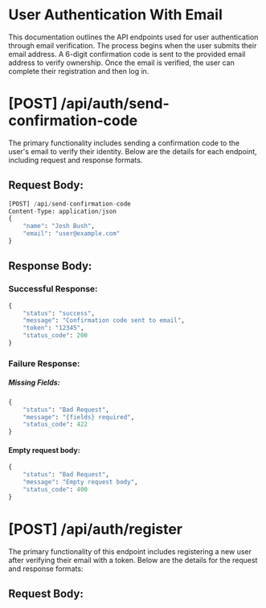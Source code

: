 # User Authentication With Email
This documentation outlines the API endpoints used for user authentication through email verification. The process begins when the user submits their email address. A 6-digit confirmation code is sent to the provided email address to verify ownership. Once the email is verified, the user can complete their registration and then log in.

# [POST] /api/auth/send-confirmation-code
The primary functionality includes sending a confirmation code to the user's email to verify their identity. Below are the details for each endpoint, including request and response formats.

## Request Body:
```python
[POST] /api/send-confirmation-code
Content-Type: application/json
{
    "name": "Josh Bush",
    "email": "user@example.com"
}
```

## Response Body:
### Successful Response:
```python
{
    "status": "success",
    "message": "Confirmation code sent to email",
    "token": "12345",
    "status_code": 200
}
```
### Failure Response:
##### Missing Fields:
```python
{
    "status": "Bad Request",
    "message": "{fields} required",
    "status_code": 422
}
```

#### Empty request body:
```python
{
    "status": "Bad Request",
    "message": "Empty request body",
    "status_code": 400
}
```

# [POST] /api/auth/register
The primary functionality of this endpoint includes registering a new user after verifying their email with a token. Below are the details for the request and response formats:
## Request Body:
